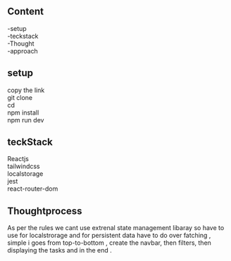 
## Content
-setup\
-teckstack\
-Thought\
-approach
## setup

copy the link \
git clone <url> \
cd <directory name> \
npm install \
npm run dev


## teckStack
Reactjs \
tailwindcss \
localstorage \
jest \
react-router-dom 


## Thoughtprocess

As per the rules we cant use extrenal state management libaray so have to use for localstrorage and for persistent data have to do over fatching , simple i goes from top-to-bottom , create the navbar, then filters, then displaying the tasks and in the end .